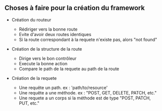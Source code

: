 ## Choses à faire pour la création du framework

- Création du routeur
    - Rédiriger vers la bonne route
    - Evite d'avoir deux routes identiques
    - Si la route correspondant à la requete n'existe pas, alors "not found"
- Création de la structure de la route
    - Dirige vers le bon contrôleur
    - Execute la bonne action
    - Compare le path de la requete au path de la route

- Création de la requete
    - Une requête un path. ex : 'path/to/resource'
    - Une requête a une méthode. ex : "POST, GET, DELETE, PATCH, etc."
    - Une requete a un corps si la méthode est de type "POST, PATCH, PUT, etc."